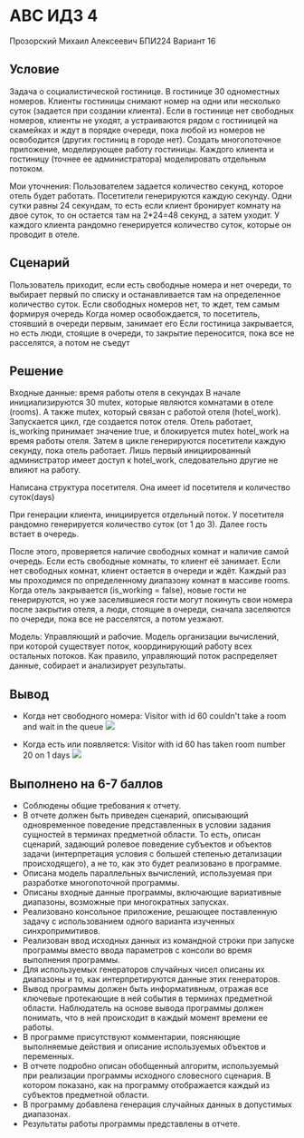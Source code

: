 # АВС ИДЗ 4
Прозорский Михаил Алексеевич
БПИ224
Вариант 16

## Условие
Задача о социалистической гостинице. В гостинице 30 одноместных номеров. Клиенты гостиницы снимают номер на одни или несколько суток (задается при создании клиента). Если в гостинице нет свободных номеров, клиенты не уходят, а устраиваются рядом с гостиницей на скамейках и ждут в порядке очереди, пока любой из номеров не освободится (других гостиниц в городе нет). Создать многопоточное приложение, моделирующее работу гостиницы. Каждого клиента и гостиницу (точнее ее администратора) моделировать отдельным потоком.

Мои уточнения: Пользователем задается количество секунд, которое отель будет работать. Посетители генерируются каждую секунду. Одни сутки равны 24 секундам, то есть если клиент бронирует комнату на двое суток, то он остается там на 2*24=48 секунд, а затем уходит. У каждого клиента рандомно генерируется количество суток, которые он проводит в отеле. 

## Сценарий
Пользователь приходит, если есть свободные номера и нет очереди, то выбирает первый по списку и останавливается там на определенное количество суток. Если свободных номеров нет, то ждет, тем самым формируя очередь
Когда номер освобождается, то посетитель, стоявший в очереди первым, занимает его
Если гостиница закрывается, но есть люди, стоящие в очереди, то закрытие переносится, пока все не расселятся, а потом не съедут

## Решение
Входные данные: время работы отеля в секундах
В начале инициализируются 30 mutex, которые являются комнатами в отеле (rooms). А также mutex, который связан с работой отеля (hotel_work). Запускается цикл, где создается поток отеля. Отель работает, is_working принимает значение true, и блокируется mutex hotel_work на время работы отеля. Затем в цикле генерируются посетители каждую секунду, пока отель работает. Лишь первый инициированный администратор имеет доступ к hotel_work, следовательно другие не влияют на работу.

Написана структура посетителя. Она имеет id посетителя и количество суток(days)

При генерации клиента, инициируется отдельный поток. У посетителя рандомно генерируется количество суток (от 1 до 3). Далее гость встает в очередь. 

После этого, проверяется наличие свободных комнат и наличие самой очередь. Если есть свободные комнаты, то клиент её занимает. Если нет свободных комнат, клиент остается в очереди и ждёт. Каждый раз мы проходимся по определенному диапазону комнат в массиве rooms.
Когда отель закрывается (is_working = false), новые гости не генерируются, но уже заселившиеся гости могут покинуть свои номера после закрытия отеля, а люди, стоящие в очереди, сначала заселяются по очереди, пока все не расселятся, а потом уезжают. 

Модель: Управляющий и рабочие. Модель организации вычислений, при которой существует поток, координирующий работу всех остальных потоков. Как правило, управляющий поток распределяет данные, собирает и анализирует результаты.

## Вывод
* Когда нет свободного номера:
Visitor with id 60 couldn't take a room and wait in the queue
![](telegram-cloud-photo-size-2-5350327875905115536-y.jpg)

* Когда есть или появляется:
Visitor with id 60 has taken room number 20 on 1 days
![](telegram-cloud-photo-size-2-5350327875905115536-y.jpg)

## Выполнено на 6-7 баллов
* Соблюдены общие требования к отчету.
* В отчете должен быть приведен сценарий, описывающий одновременное поведение представленных в условии задания сущностей в терминах предметной области. То есть, описан сценарий, задающий ролевое поведение субъектов и объектов задачи (интерпретация условия с большей степенью детализации происходящего), а не то, как это будет реализовано в программе.
* Описана модель параллельных вычислений, используемая при разработке многопоточной программы.
* Описаны входные данные программы, включающие вариативные диапазоны, возможные при многократных запусках.
* Реализовано консольное приложение, решающее поставленную задачу с использованием одного варианта изученных синхропримитивов.
* Реализован ввод исходных данных из командной строки при запуске программы вместо ввода параметров с консоли во время выполнения программы.
* Для используемых генераторов случайных чисел описаны их диапазоны и то, как интерпретируются данные этих генераторов.
* Вывод программы должен быть информативным, отражая все ключевые протекающие в ней события в терминах предметной области. Наблюдатель на основе вывода программы должен понимать, что в ней происходит в каждый момент времени ее работы.
* В программе присутствуют комментарии, поясняющие выполняемые действия и описание используемых объектов и переменных.
* В отчете подробно описан обобщенный алгоритм, используемый при реализации программы исходного словесного сценария. В котором показано, как на программу отображается каждый из субъектов предметной области.
* В программу добавлена генерация случайных данных в допустимых диапазонах.
* Результаты работы программы представлены в отчете.
